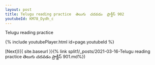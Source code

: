 ```yaml
---
layout: post
title: Telugu reading practice  తెలుగు  చదవడం  ప్రాక్టీస్ 902
youtubeId: KM78_Dydh_c
---
```

 
 
Telugu reading practice
 
 
 
 
 


{% include youtubePlayer.html id=page.youtubeId %}
 
[Next]({{ site.baseurl }}{% link  split1/_posts/2021-03-16-Telugu reading practice  తెలుగు  చదవడం  ప్రాక్టీస్ 901.md%})
 
